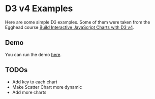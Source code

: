 # D3 v4 Examples

Here are some simple D3 examples. Some of them were taken from the Egghead course [Build Interactive JavaScript Charts with D3 v4](https://egghead.io/courses/build-interactive-javascript-charts-with-d3-v4).

## Demo

You can run the demo [here](https://drmikeh.github.io/d3-examples/).


## TODOs

* Add key to each chart
* Make Scatter Chart more dynamic
* Add more charts
